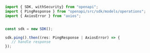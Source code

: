 <!-- Start SDK Example Usage -->
```typescript
import { SDK, withSecurity} from "openapi";
import { PingResponse } from "openapi/src/sdk/models/operations";
import { AxiosError } from "axios";


const sdk = new SDK();

sdk.ping().then((res: PingResponse | AxiosError) => {
   // handle response
});
```
<!-- End SDK Example Usage -->